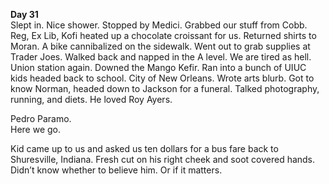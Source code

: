 **Day 31**  
Slept in. Nice shower. Stopped by Medici. Grabbed our stuff from Cobb. Reg, Ex Lib, Kofi heated up a chocolate croissant for us. Returned shirts to Moran. A bike cannibalized on the sidewalk. Went out to grab supplies at Trader Joes. Walked back and napped in the A level. We are tired as hell. Union station again. Downed the Mango Kefir. Ran into a bunch of UIUC kids headed back to school. City of New Orleans. Wrote arts blurb. Got to know Norman, headed down to Jackson for a funeral. Talked photography, running, and diets. He loved Roy Ayers. 

Pedro Paramo.   
Here we go. 

Kid came up to us and asked us ten dollars for a bus fare back to Shuresville, Indiana. Fresh cut on his right cheek and soot covered hands. Didn’t know whether to believe him. Or if it matters.
